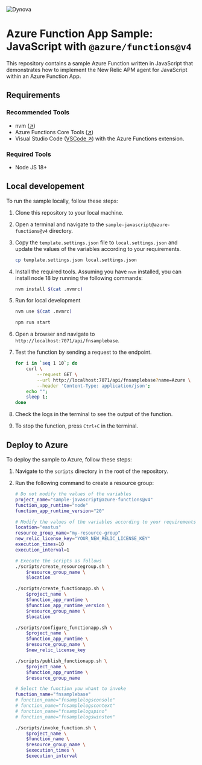 ![Dynova](https://gitlab.com/softbutterfly/open-source/open-source-office/-/raw/master/assets/dynova/dynova-header-1.png)

# Azure Function App Sample: JavaScript with `@azure/functions@v4`

This repository contains a sample Azure Function written in JavaScript that
demonstrates how to implement the New Relic APM agent for JavaScript within
an Azure Function App.

## Requirements

### Recommended Tools

* nvm ([↗][href:nvm])
* Azure Functions Core Tools ([↗][href:azfct])
* Visual Studio Code ([VSCode ↗][href:vscode]) with the Azure Functions
  extension.

### Required Tools

* Node JS 18+

## Local developement

To run the sample locally, follow these steps:

1. Clone this repository to your local machine.

2. Open a terminal and navigate to the `sample-javascript@azure-functions@v4`
    directory.

3. Copy the `template.settings.json` file to `local.settings.json` and update
    the values of the variables according to your requirements.

   ```bash
   cp template.settings.json local.settings.json
   ```

3. Install the required tools. Assuming you have `nvm` installed, you can
    install node 18 by running the following commands:

   ```bash
   nvm install $(cat .nvmrc)
   ```

4. Run for local development

   ```bash
   nvm use $(cat .nvmrc)

   npm run start
   ```

5. Open a browser and navigate to `http://localhost:7071/api/fnsamplebase`.

6. Test the function by sending a request to the endpoint.

   ```bash
   for i in `seq 1 10`; do
       curl \
           --request GET \
           --url http://localhost:7071/api/fnsamplebase?name=Azure \
           --header 'Content-Type: application/json';
       echo "";
       sleep 1;
   done
   ```

7. Check the logs in the terminal to see the output of the function.

8. To stop the function, press `Ctrl+C` in the terminal.

## Deploy to Azure

To deploy the sample to Azure, follow these steps:

1. Navigate to the `scripts` directory in the root of the repository.

2. Run the following command to create a resource group:

    ```bash
    # Do not modify the values of the variables
    project_name="sample-javascript@azure-functions@v4"
    function_app_runtime="node"
    function_app_runtime_version="20"

    # Modify the values of the variables according to your requirements
    location="eastus"
    resource_group_name="my-resource-group"
    new_relic_license_key="YOUR_NEW_RELIC_LICENSE_KEY"
    execution_times=10
    execution_interval=1

    # Execute the scripts as follows
    ./scripts/create_resourcegroup.sh \
        $resource_group_name \
        $location

    ./scripts/create_functionapp.sh \
        $project_name \
        $function_app_runtime \
        $function_app_runtime_version \
        $resource_group_name \
        $location

    ./scripts/configure_functionapp.sh \
        $project_name \
        $function_app_runtime \
        $resource_group_name \
        $new_relic_license_key

    ./scripts/publish_functionapp.sh \
        $project_name \
        $function_app_runtime \
        $resource_group_name

    # Select the function you whant to invoke
    function_name="fnsamplebase"
    # function_name="fnsamplelogsconsole"
    # function_name="fnsamplelogscontext"
    # function_name="fnsamplelogspino"
    # function_name="fnsamplelogswinston"

    ./scripts/invoke_function.sh \
        $project_name \
        $function_name \
        $resource_group_name \
        $execution_times \
        $execution_interval
    ```


[href:nvm]: https://github.com/nvm-sh/nvm
[href:azfct]: https://github.com/Azure/azure-functions-core-tools
[href:vscode]: https://code.visualstudio.com
